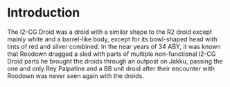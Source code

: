 # Introduction
The I2-CG Droid was a droid with a similar shape to the R2 droid except mainly white and a barrel-like body, except for its bowl-shaped head with tints of red and silver combined.
In the near years of 34 ABY, it was known that Roodown dragged a sled with parts of multiple non-functional I2-CG Droid parts he brought the droids through an outpost on Jakku, passing the one and only Rey Palpatine and a BB unit droid after their encounter with Roodown was never seen again with the droids.